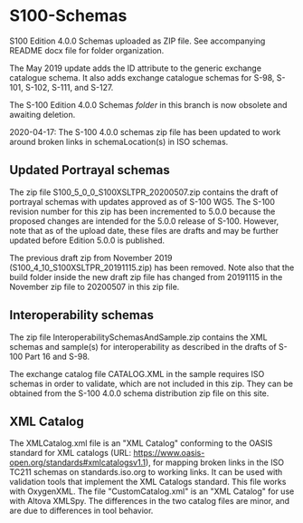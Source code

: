 # S100-Schemas
S100 Edition 4.0.0 Schemas uploaded as ZIP file.  See accompanying README docx file for folder organization.

The May 2019 update adds the ID attribute to the generic exchange catalogue schema. It also adds exchange catalogue schemas for S-98, S-101, S-102, S-111, and S-127.

The S-100 Edition 4.0.0 Schemas <em>folder</em> in this branch is now obsolete and awaiting deletion.

2020-04-17: The S-100 4.0.0 schemas zip file has been updated to work around broken links in schemaLocation(s) in ISO schemas.

## Updated Portrayal schemas
The zip file S100_5_0_0_S100XSLTPR_20200507.zip contains the draft of portrayal schemas with updates approved as of S-100 WG5. The S-100 revision number for this zip has been incremented to 5.0.0 because the proposed changes are intended for the 5.0.0 release of S-100. However, note that as of the upload date, these files are drafts and may be further updated before Edition 5.0.0 is published.

The previous draft zip from November 2019 (S100_4_10_S100XSLTPR_20191115.zip) has been removed. Note also that the build folder inside the new draft zip file has changed from 20191115 in the November zip file to 20200507 in this zip file.

## Interoperability schemas
The zip file InteroperabilitySchemasAndSample.zip contains the XML schemas and sample(s) for interoperability as described in the drafts of S-100 Part 16 and S-98. 

The exchange catalog file CATALOG.XML in the sample requires ISO schemas in order to validate, which are not included in this zip. They can be obtained from the S-100 4.0.0 schema distribution zip file on this site.

## XML Catalog
The XMLCatalog.xml file is an "XML Catalog" conforming to the OASIS standard for XML catalogs (URL: https://www.oasis-open.org/standards#xmlcatalogsv1.1), for mapping broken links in the ISO TC211 schemas on standards.iso.org to working links. It can be used with validation tools that implement the XML Catalogs standard. This file works with OxygenXML. The file "CustomCatalog.xml" is an "XML Catalog" for use with Altova XMLSpy. The differences in the two catalog files are minor, and are due to differences in tool behavior.
